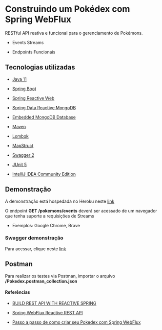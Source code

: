 # Construindo um Pokédex com Spring WebFlux

RESTful API reativa e funcional para o gerenciamento de Pokémons.

  - Events Streams
  
  - Endpoints Funcionais

## Tecnologias utilizadas

  - [Java 11](https://www.oracle.com/java/)

  - [Spring Boot](https://spring.io/projects/spring-boot)
  
  - [Spring Reactive Web](https://docs.spring.io/spring/docs/current/spring-framework-reference/web-reactive.html)

  - [Spring Data Reactive MongoDB](https://docs.spring.io/spring-data/mongodb/docs/current/reference/html/#mongo.reactive.repositories)
  
  - [Embedded MongoDB Database](https://github.com/flapdoodle-oss/de.flapdoodle.embed.mongo)

  - [Maven](http://maven.apache.org/)

  - [Lombok](https://projectlombok.org)
  
  - [MapStruct](https://mapstruct.org/)
  
  - [Swagger 2](https://springfox.github.io/springfox/)  

  - [JUnit 5](https://junit.org/junit5/)

  - [IntelliJ IDEA Community Edition](https://www.jetbrains.com/pt-br/idea/)  
  
## Demonstração

A demonstração está hospedada no Heroku neste [link](https://mfc-pokedex-api.herokuapp.com)

O endpoint **GET /pokemons/events** deverá ser acessado de um navegador que tenha suporte a requisições de Streams

  - Exemplos: Google Chrome, Brave

### Swagger demonstração

Para acessar, clique neste [link](https://mfc-pokedex-api.herokuapp.com/swagger-ui.html)

## Postman

Para realizar os testes via Postman, importar o arquivo **/Pokedex.postman_collection.json**  

#### Referências

  - [BUILD REST API WITH REACTIVE SPRING](https://iseif.dev/2019/04/12/rest-api-with-reactive-spring/)
  
  - [Spring WebFlux Reactive REST API](https://www.devglan.com/spring-boot/spring-webflux-reactive-rest-api)
  
  - [Passo a passo de como criar seu Pokedex com Spring WebFlux](https://dev.to/womakerscode/criando-seu-pokedex-com-spring-webflux-mongodb-deploy-no-heroku-21f5)